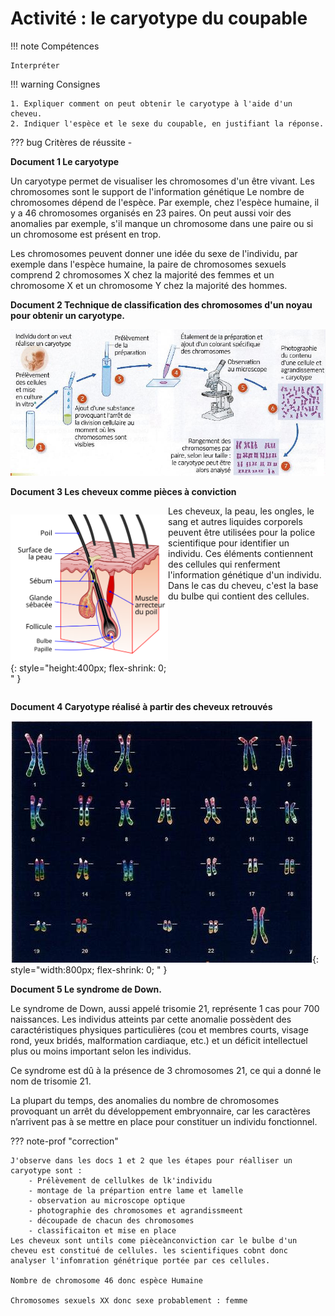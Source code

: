 # Activité : le caryotype du coupable

!!! note Compétences

    Interpréter 

!!! warning Consignes

    1. Expliquer comment on peut obtenir le caryotype à l'aide d'un cheveu.
    2. Indiquer l'espèce et le sexe du coupable, en justifiant la réponse.
    
??? bug Critères de réussite
    - 




**Document 1 Le caryotype**

Un caryotype permet de visualiser les chromosomes d'un être vivant. Les chromosomes sont le support de l'information génétique
Le nombre de chromosomes dépend de l'espèce. Par exemple, chez l'espèce humaine, il y a 46 chromosomes organisés en 23 paires. On peut aussi voir des anomalies par exemple, s'il manque un chromosome dans une paire ou si un chromosome est présent en trop.

Les chromosomes peuvent donner une idée du sexe de l'individu, par exemple dans l'espèce humaine, la paire de chromosomes sexuels comprend 2 chromosomes X chez la majorité des femmes et un chromosome X et un chromosome Y chez la majorité des hommes.

**Document 2 Technique de classification des chromosomes d'un noyau pour obtenir un caryotype.**

![](pictures/realCaryo.png)

**Document 3 Les cheveux comme pièces à conviction**
<div markdown style="display:flex; flex-direction: row;">
    
<div markdown style="display:flex; flex: 2 1 0; flex-direction: column;">

    
![](pictures/schemaCheveux.png){: style="height:400px; flex-shrink: 0;  " }
</div>
<div markdown style="display:flex; flex: 2 1 0; flex-direction: column;">
Les cheveux, la peau, les ongles, le sang et autres liquides corporels peuvent être utilisées pour la police scientifique pour identifier un individu.
Ces éléments contiennent des cellules qui renferment l'information génétique d'un individu.
Dans le cas du cheveu, c'est la base du bulbe qui contient des cellules.
</div>
</div>

**Document 4 Caryotype réalisé à partir des cheveux retrouvés**

![](pictures/caryoSuspect.png){: style="width:800px; flex-shrink: 0;  " }


**Document 5 Le syndrome de Down.**

Le syndrome de Down, aussi appelé trisomie 21, représente 1 cas pour 700 naissances. Les individus atteints par cette anomalie possèdent des caractéristiques physiques particulières (cou et membres courts, visage rond, yeux bridés, malformation cardiaque, etc.) et un déficit intellectuel plus ou moins important selon les individus.

Ce syndrome est dû à la présence de 3 chromosomes 21, ce qui a donné le nom de trisomie 21.

La plupart du temps, des anomalies du nombre de chromosomes provoquant un arrêt du développement embryonnaire, car les caractères n’arrivent pas à se mettre en place pour constituer un individu fonctionnel.

??? note-prof "correction"

    J'observe dans les docs 1 et 2 que les étapes pour réalliser un caryotype sont :
        - Prélèvement de cellulkes de lk'individu
        - montage de la prépartion entre lame et lamelle
        - observation au microscope optique
        - photographie des chromosomes et agrandissmeent
        - découpade de chacun des chromosomes
        - classificaiton et mise en place
    Les cheveux sont untils come pièceànconviction car le bulbe d'un cheveu est constitué de cellules. les scientifiques cobnt donc analyser l'infomration génétrique portée par ces cellules.

    Nombre de chromosome 46 donc espèce Humaine

    Chromosomes sexuels XX donc sexe probablement : femme


